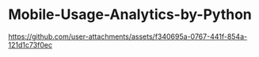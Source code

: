# Mobile-Usage-Analytics-by-Python

https://github.com/user-attachments/assets/f340695a-0767-441f-854a-121d1c73f0ec

